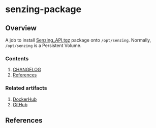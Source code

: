 # senzing-package

## Overview

A job to install
[Senzing_API.tgz](https://github.com/Senzing/knowledge-base/blob/main/WHATIS/senzing-api-tgz.md)
package onto `/opt/senzing`.
Normally, `/opt/senzing` is a Persistent Volume.

### Contents

1. [CHANGELOG](CHANGELOG.md)
1. [References](#references)

### Related artifacts

1. [DockerHub](https://hub.docker.com/_/senzing-package)
1. [GitHub](https://github.com/Senzing/senzing-package)

## References
